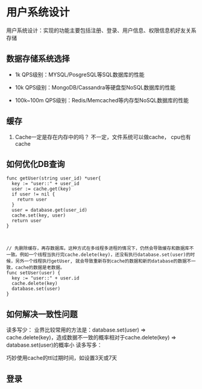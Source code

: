 # 用户系统设计

用户系统设计：实现的功能主要包括注册、登录、用户信息、权限信息机好友关系存储

## 数据存储系统选择

- 1k QPS级别：MYSQL/PosgreSQL等SQL数据库的性能

- 10k QPS级别：MongoDB/Cassandra等硬盘型NoSQL数据库的性能

- 100k~100m QPS级别：Redis/Memcached等内存型NoSQL数据库的性能


## 缓存

1. Cache一定是存在内存中的吗？
不一定，文件系统可以做cache， cpu也有cache


## 如何优化DB查询
```
func getUser(string user_id) *user{
  key := "user::" + user_id
  user := cache.get(key)
  if user != nil {
    return user
  }
  user = database.get(user_id)
  cache.set(key, user)
  return user
}



// 先删除缓存，再存数据库。这种方式在多线程多进程的情况下，仍然会导致缓存和数据库不一致。例如一个线程当执行完cache.delete(key)，还没有执行database.set(user)的时候，另外一个线程执行getUser, 就会导致重新存到cache的数据和新的database的数据不一致，cache的数据是老数据。
func setUser(user) {
  key := "user::" + user.id
  cache.delete(key)
  database.set(user)
}
```

## 如何解决一致性问题
读多写少： 业界比较常用的方法是：database.set(user) => cache.delete(key)，造成数据不一致的概率相对于cache.delete(key) => database.set(user)的概率小
读多写多：

巧妙使用cache的ttl过期时间，如设置3天或7天


## 登录
### 